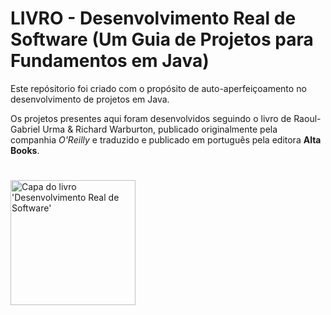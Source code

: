 # LIVRO - Desenvolvimento Real de Software (Um Guia de Projetos para Fundamentos em Java)

Este repósitorio foi criado com o propósito de auto-aperfeiçoamento no desenvolvimento de projetos em Java.

Os projetos presentes aqui foram desenvolvidos seguindo o livro de Raoul-Gabriel Urma & Richard Warburton, publicado originalmente pela companhia *O'Reilly* e traduzido e publicado em português pela editora **Alta Books**.
#
<img src="https://m.media-amazon.com/images/I/81gq4TcAmQL.jpg" width="200px" title="Capa do Livro" alt="Capa do livro 'Desenvolvimento Real de Software'">